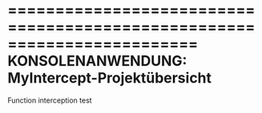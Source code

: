 ﻿========================================================================
    KONSOLENANWENDUNG: MyIntercept-Projektübersicht
========================================================================

Function interception test 
